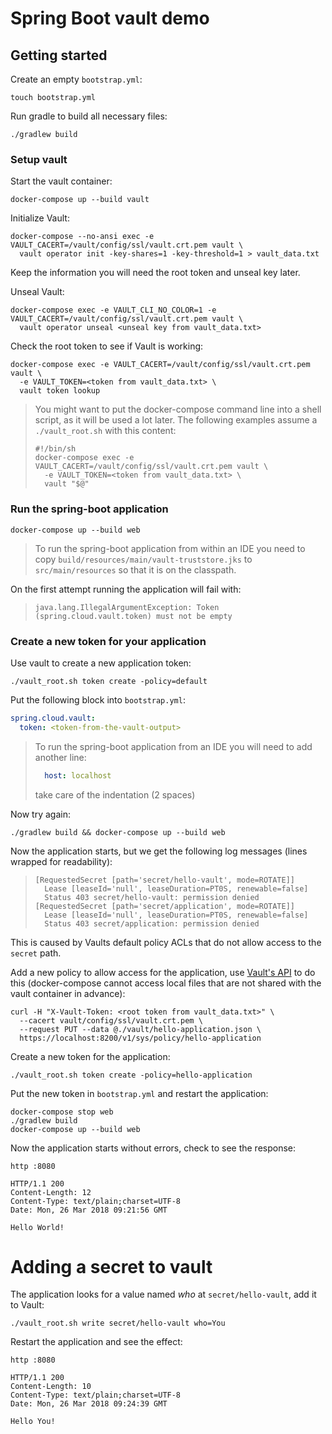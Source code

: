 # Spring Boot vault demo

## Getting started

Create an empty `bootstrap.yml`:

```
touch bootstrap.yml
```

Run gradle to build all necessary files:

```
./gradlew build
```

### Setup vault

Start the vault container:

```
docker-compose up --build vault
```

Initialize Vault:

```
docker-compose --no-ansi exec -e VAULT_CACERT=/vault/config/ssl/vault.crt.pem vault \
  vault operator init -key-shares=1 -key-threshold=1 > vault_data.txt
```

Keep the information you will need the root token and unseal key later.

Unseal Vault:

```
docker-compose exec -e VAULT_CLI_NO_COLOR=1 -e VAULT_CACERT=/vault/config/ssl/vault.crt.pem vault \
  vault operator unseal <unseal key from vault_data.txt>
```

Check the root token to see if Vault is working:

```
docker-compose exec -e VAULT_CACERT=/vault/config/ssl/vault.crt.pem vault \
  -e VAULT_TOKEN=<token from vault_data.txt> \
  vault token lookup
```

> You might want to put the docker-compose command line into a shell script, as it will be used a lot later. The
> following examples assume a `./vault_root.sh` with this content:
>
> ```
> #!/bin/sh
> docker-compose exec -e VAULT_CACERT=/vault/config/ssl/vault.crt.pem vault \
>   -e VAULT_TOKEN=<token from vault_data.txt> \
>   vault "$@"
> 
> ```

### Run the spring-boot application

```
docker-compose up --build web
```

> To run the spring-boot application from within an IDE you need to copy `build/resources/main/vault-truststore.jks`
> to `src/main/resources` so that it is on the classpath.

On the first attempt running the application will fail with:

> `java.lang.IllegalArgumentException: Token (spring.cloud.vault.token) must not be empty`

### Create a new token for your application

Use vault to create a new application token:

```
./vault_root.sh token create -policy=default
```

Put the following block into `bootstrap.yml`:

```yaml
spring.cloud.vault:
  token: <token-from-the-vault-output>
```

> To run the spring-boot application from an IDE you will need to add another line:
>
> ```yaml
>   host: localhost
> ```
>
> take care of the indentation (2 spaces)

Now try again:

```
./gradlew build && docker-compose up --build web
```

Now the application starts, but we get the following log messages (lines wrapped for readability):

> ```
> [RequestedSecret [path='secret/hello-vault', mode=ROTATE]]
>   Lease [leaseId='null', leaseDuration=PT0S, renewable=false]
>   Status 403 secret/hello-vault: permission denied
> [RequestedSecret [path='secret/application', mode=ROTATE]]
>   Lease [leaseId='null', leaseDuration=PT0S, renewable=false] 
>   Status 403 secret/application: permission denied
> ```

This is caused by Vaults default policy ACLs that do not allow access to the `secret` path.

Add a new policy to allow access for the application, use [Vault's API]() to do this (docker-compose cannot access local
files that are not shared with the vault container in advance):

```
curl -H "X-Vault-Token: <root token from vault_data.txt>" \
  --cacert vault/config/ssl/vault.crt.pem \
  --request PUT --data @./vault/hello-application.json \
  https://localhost:8200/v1/sys/policy/hello-application 
```

Create a new token for the application:

```
./vault_root.sh token create -policy=hello-application
```

Put the new token in `bootstrap.yml` and restart the application:

```
docker-compose stop web
./gradlew build
docker-compose up --build web
```

Now the application starts without errors, check to see the response:

```
http :8080

HTTP/1.1 200 
Content-Length: 12
Content-Type: text/plain;charset=UTF-8
Date: Mon, 26 Mar 2018 09:21:56 GMT

Hello World!
```

# Adding a secret to vault

The application looks for a value named *who* at `secret/hello-vault`, add it to Vault:

```
./vault_root.sh write secret/hello-vault who=You
```

Restart the application and see the effect:

```
http :8080

HTTP/1.1 200 
Content-Length: 10
Content-Type: text/plain;charset=UTF-8
Date: Mon, 26 Mar 2018 09:24:39 GMT

Hello You!
```